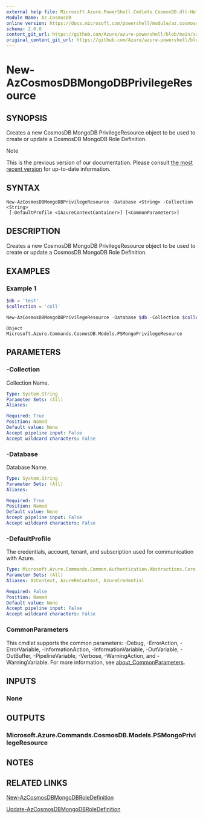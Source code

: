 ```yaml
---
external help file: Microsoft.Azure.PowerShell.Cmdlets.CosmosDB.dll-Help.xml
Module Name: Az.CosmosDB
online version: https://docs.microsoft.com/powershell/module/az.cosmosdb/new-azcosmosdbmongodbprivilegeresource
schema: 2.0.0
content_git_url: https://github.com/Azure/azure-powershell/blob/main/src/CosmosDB/CosmosDB/help/New-AzCosmosDBMongoDBPrivilegeResource.md
original_content_git_url: https://github.com/Azure/azure-powershell/blob/main/src/CosmosDB/CosmosDB/help/New-AzCosmosDBMongoDBPrivilegeResource.md
---
```


# New-AzCosmosDBMongoDBPrivilegeResource

## SYNOPSIS
Creates a new CosmosDB MongoDB PrivilegeResource object to be used to create or update  a CosmosDB MongoDB Role Definition.

> [!NOTE]
>This is the previous version of our documentation. Please consult [the most recent version](/powershell/module/az.cosmosdb/new-azcosmosdbmongodbprivilegeresource) for up-to-date information.

## SYNTAX

```
New-AzCosmosDBMongoDBPrivilegeResource -Database <String> -Collection <String>
 [-DefaultProfile <IAzureContextContainer>] [<CommonParameters>]
```

## DESCRIPTION
Creates a new CosmosDB MongoDB PrivilegeResource object to be used to create or update a CosmosDB MongoDB Role Definition.

## EXAMPLES

### Example 1
```powershell
$db = 'test'
$collection = 'coll'

New-AzCosmosDBMongoDBPrivilegeResource -Database $db -Collection $collection
```

```output
Object
Microsoft.Azure.Commands.CosmosDB.Models.PSMongoPrivilegeResource
```

## PARAMETERS

### -Collection
Collection Name.

```yaml
Type: System.String
Parameter Sets: (All)
Aliases:

Required: True
Position: Named
Default value: None
Accept pipeline input: False
Accept wildcard characters: False
```

### -Database
Database Name.

```yaml
Type: System.String
Parameter Sets: (All)
Aliases:

Required: True
Position: Named
Default value: None
Accept pipeline input: False
Accept wildcard characters: False
```

### -DefaultProfile
The credentials, account, tenant, and subscription used for communication with Azure.

```yaml
Type: Microsoft.Azure.Commands.Common.Authentication.Abstractions.Core.IAzureContextContainer
Parameter Sets: (All)
Aliases: AzContext, AzureRmContext, AzureCredential

Required: False
Position: Named
Default value: None
Accept pipeline input: False
Accept wildcard characters: False
```

### CommonParameters
This cmdlet supports the common parameters: -Debug, -ErrorAction, -ErrorVariable, -InformationAction, -InformationVariable, -OutVariable, -OutBuffer, -PipelineVariable, -Verbose, -WarningAction, and -WarningVariable. For more information, see [about_CommonParameters](http://go.microsoft.com/fwlink/?LinkID=113216).

## INPUTS

### None
## OUTPUTS

### Microsoft.Azure.Commands.CosmosDB.Models.PSMongoPrivilegeResource
## NOTES

## RELATED LINKS

[New-AzCosmosDBMongoDBRoleDefinition](./New-AzCosmosDBMongoDBRoleDefinition.md)

[Update-AzCosmosDBMongoDBRoleDefinition](./Update-AzCosmosDBMongoDBRoleDefinition.md)
